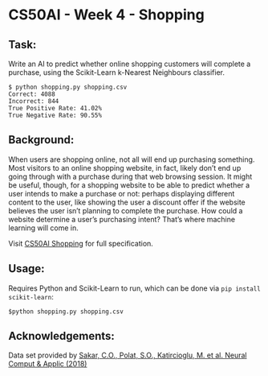 # CS50AI - Week 4 - Shopping

## Task:

Write an AI to predict whether online shopping customers will complete a purchase, using the Scikit-Learn k-Nearest Neighbours classifier.

```
$ python shopping.py shopping.csv
Correct: 4088
Incorrect: 844
True Positive Rate: 41.02%
True Negative Rate: 90.55%
```

## Background:

When users are shopping online, not all will end up purchasing something. Most visitors to an online shopping website, in fact, likely don’t end up going through with a purchase during that web browsing session. It might be useful, though, for a shopping website to be able to predict whether a user intends to make a purchase or not: perhaps displaying different content to the user, like showing the user a discount offer if the website believes the user isn’t planning to complete the purchase. How could a website determine a user’s purchasing intent? That’s where machine learning will come in.

Visit [CS50AI Shopping](https://cs50.harvard.edu/ai/2023/projects/4/shopping/) for full specification.
## Usage:

Requires Python and Scikit-Learn to run, which can be done via `pip install scikit-learn`:

```$python shopping.py shopping.csv```


## Acknowledgements:

Data set provided by [Sakar, C.O., Polat, S.O., Katircioglu, M. et al. Neural Comput & Applic (2018)](https://link.springer.com/article/10.1007/s00521-018-3523-0)